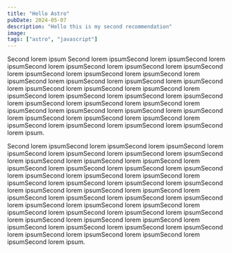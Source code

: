 ```yaml
---
title: "Hello Astro"
pubDate: 2024-05-07
description: "Hello this is my second recommendation"
image:
tags: ["astro", "javascript"]
---
```


Second lorem ipsum  Second lorem ipsumSecond lorem ipsumSecond lorem ipsumSecond lorem ipsumSecond lorem ipsumSecond lorem ipsumSecond lorem ipsumSecond lorem ipsumSecond lorem ipsumSecond lorem ipsumSecond lorem ipsumSecond lorem ipsumSecond lorem ipsumSecond lorem ipsumSecond lorem ipsumSecond lorem ipsumSecond lorem ipsumSecond lorem ipsumSecond lorem ipsumSecond lorem ipsumSecond lorem ipsumSecond lorem ipsumSecond lorem ipsumSecond lorem ipsumSecond lorem ipsumSecond lorem ipsumSecond lorem ipsumSecond lorem ipsumSecond lorem ipsumSecond lorem ipsumSecond lorem ipsumSecond lorem ipsumSecond lorem ipsumSecond lorem ipsumSecond lorem ipsum.

Second lorem ipsumSecond lorem ipsumSecond lorem ipsumSecond lorem ipsumSecond lorem ipsumSecond lorem ipsumSecond lorem ipsumSecond lorem ipsumSecond lorem ipsumSecond lorem ipsumSecond lorem ipsumSecond lorem ipsumSecond lorem ipsumSecond lorem ipsumSecond lorem ipsumSecond lorem ipsumSecond lorem ipsumSecond lorem ipsumSecond lorem ipsumSecond lorem ipsumSecond lorem ipsumSecond lorem ipsumSecond lorem ipsumSecond lorem ipsumSecond lorem ipsumSecond lorem ipsumSecond lorem ipsumSecond lorem ipsumSecond lorem ipsumSecond lorem ipsumSecond lorem ipsumSecond lorem ipsumSecond lorem ipsumSecond lorem ipsumSecond lorem ipsumSecond lorem ipsumSecond lorem ipsumSecond lorem ipsumSecond lorem ipsumSecond lorem ipsumSecond lorem ipsumSecond lorem ipsumSecond lorem ipsumSecond lorem ipsumSecond lorem ipsumSecond lorem ipsumSecond lorem ipsum.